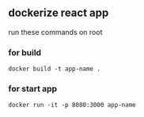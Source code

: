 ## dockerize react app

run these commands on root

### for build
`docker build -t app-name . `

### for start app
`docker run -it -p 8080:3000 app-name`

